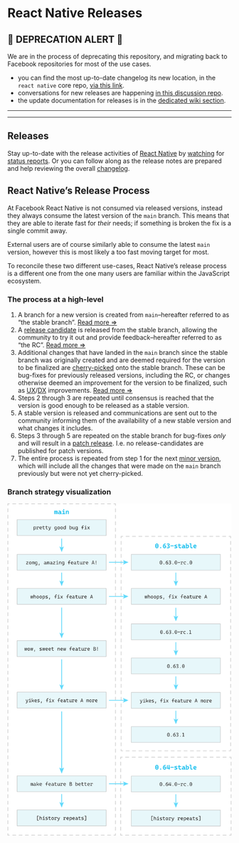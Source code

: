 # React Native Releases

## 🚨 DEPRECATION ALERT 🚨

We are in the process of deprecating this repository, and migrating back to Facebook repositories for most of the use cases.

- you can find the most up-to-date changelog its new location, in the `react native` core repo, [via this link](https://github.com/facebook/react-native/blob/main/CHANGELOG.md).
- conversations for new releases are happening [in this discussion repo](https://github.com/reactwg/react-native-releases/discussions).
- the update documentation for releases is in the [dedicated wiki section](https://github.com/facebook/react-native/wiki/Releases).

---

---

## Releases

Stay up-to-date with the release activities of [React Native](https://github.com/facebook/react-native/) by [watching](https://github.com/react-native-community/releases/subscription) for [status reports](https://github.com/react-native-community/releases/issues?q=is%3Aopen+is%3Aissue+label%3A%22release+status%22). Or you can follow along as the release notes are prepared and help reviewing the overall [changelog](https://github.com/react-native-community/releases/blob/master/CHANGELOG.md).

## React Native’s Release Process

At Facebook React Native is not consumed via released versions, instead they always consume the latest version of the `main` branch. This means that they are able to iterate fast for _their_ needs; if something is broken the fix is a single commit away.

External users are of course similarly able to consume the latest `main` version, however this is most likely a too fast moving target for most.

To reconcile these two different use-cases, React Native’s release process is a different one from the one many users are familiar within the JavaScript ecosystem.

### The process at a high-level

1. A branch for a new version is created from `main`–hereafter referred to as “the stable branch”. [Read more ⇒](./docs/release-process.md#initialize-the-process-for-a-new-version)
1. A [release candidate][rc] is released from the stable branch, allowing the community to try it out and provide feedback–hereafter referred to as “the RC”. [Read more ⇒](./docs/release-process.md#publish-the-release-candidate)
1. Additional changes that have landed in the `main` branch since the stable branch was originally created and are deemed required for the version to be finalized are [cherry-picked][cherry-picking] onto the stable branch. These can be bug-fixes for previously released versions, including the RC, or changes otherwise deemed an improvement for the version to be finalized, such as [UX]/[DX] improvements. [Read more ⇒](./docs/release-process.md#iterate-on-the-release-candidate)
1. Steps 2 through 3 are repeated until consensus is reached that the version is good enough to be released as a stable version.
1. A stable version is released and communications are sent out to the community informing them of the availability of a new stable version and what changes it includes.
1. Steps 3 through 5 are repeated on the stable branch for bug-fixes _only_ and will result in a [patch release]. I.e. no release-candidates are published for patch versions.
1. The entire process is repeated from step 1 for the next [minor version], which will include all the changes that were made on the `main` branch previously but were not yet cherry-picked.

### Branch strategy visualization

<p align="center">
  <img alt="Branch strategy" src="https://github.com/react-native-community/releases/blob/master/design/branch-strategy.svg" width="600" />
</p>

[rc]: https://en.wikipedia.org/wiki/Software_release_life_cycle#Release_candidate
[cherry-picking]: https://wiki.c2.com/?CherryPicking
[ux]: https://www.nngroup.com/articles/definition-user-experience/
[dx]: https://medium.com/@albertcavalcante/what-is-dx-developer-experience-401a0e44a9d9
[patch release]: https://semver.org/spec/v2.0.0.html#spec-item-6
[minor version]: https://semver.org/spec/v2.0.0.html#spec-item-7
